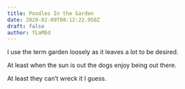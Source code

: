 ```yaml
---
title: Poodles In the Garden
date: 2020-02-09T08:12:22.958Z
draft: false
author: fLaMEd
---
```

I use the term garden loosely as it leaves a lot to be desired.

At least when the sun is out the dogs enjoy being out there.

At least they can’t wreck it I guess.
